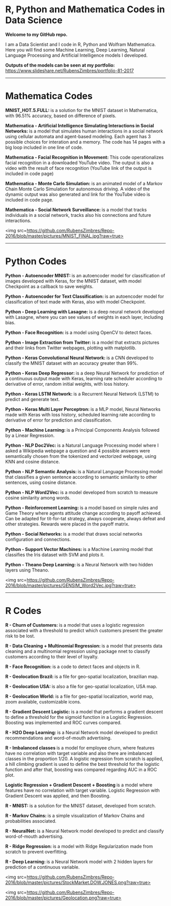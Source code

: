 # R, Python and Mathematica Codes in Data Science

<b> Welcome to my GitHub repo. </b>

I am a Data Scientist and I code in R, Python and Wolfram Mathematica. Here you will find some Machine Learning, Deep Learning, Natural Language Processing and Artificial Intelligence models I developed.

<b> Outputs of the models can be seen at my portfolio: </b> https://www.slideshare.net/RubensZimbres/portfolio-81-2017

------------------
# Mathematica Codes

<b> MNIST_HOT.5.FULL:  </b>	is a solution for the MNIST dataset in Mathematica, with 96.51% accuracy, based on difference of pixels.

<b> Mathematica - Artificial Intelligence Simulating Interactions in Social Networks:  </b>	is a model that simulates human interactions in a social network using cellular automata and agent-based modeling. Each agent has 3 possible choices for interation and a memory. The code has 14 pages with a big loop included in one line of code.

<b> Mathematica - Facial Recognition in Movement: </b> This code operationalizes facial recognition in a downloaded YouTube video. The output is also a video with the result of face recognition (YouTube link of the output is included in code page)

<b> Mathematica - Monte Carlo Simulation: </b> is an animated model of a Markov Chain Monte Carlo Simulation for autonomous driving. A video of the dynamic output was also generated and link for the YouTube video is included in code page.
  
<b> Mathematica - Social Network Surveillance:  </b>	is a model that tracks individuals in a social network, tracks also his connections and future interactions.

<img src=https://github.com/RubensZimbres/Repo-2016/blob/master/pictures/MNIST_FINAL.jpg?raw=true>


------------------
# Python Codes

<b> Python - Autoencoder MNIST:  </b>	is an autoencoder model for classification of images developed with Keras, for the MNIST dataset, with model Checkpoint as a callback to save weights.

<b> Python - Autoencoder for Text Classification:  </b>	is an autoencoder model for classification of text made with Keras, also with model Checkpoint.

<b> Python - Deep Learning with Lasagne:  </b>	is a deep neural network developed with Lasagne, where you can see values of weights in each layer, including bias.

<b> Python - Face Recognition: </b>	is a model using OpenCV to detect faces.

<b> Python - Image Extraction from Twitter: </b>	is a model that extracts pictures and their links from Twitter webpages, plotting with matplotlib.

<b> Python - Keras Convolutional Neural Network: </b> is a CNN developed to classify the MNIST dataset with an accuracy greater than 99%.

<b> Python - Keras Deep Regressor: </b>	is a deep Neural Network for prediction of a continuous output made with Keras, learning rate scheduler according to derivative of error, random initial weights, with loss history.

<b> Python - Keras LSTM Network: </b>	is a Recurrent Neural Network (LSTM) to predict and generate text.

<b> Python - Keras Multi Layer Perceptron: </b>	is a MLP model, Neural Networks made with Keras with loss history, scheduled learning rate according to derivative of error for prediction and classification.

<b> Python - Machine Learning: </b> is a Principal Components Analysis followed by a Linear Regression.

<b> Python - NLP Doc2Vec: </b>	is a Natural Language Processing model where I asked a Wikipedia webpage a question and 4 possible answers were semantically chosen from the tokenized and vectorized webpage, using KNN and cosine distance.

<b> Python - NLP Semantic Analysis: </b>	is a Natural Language Processing model that classifies a given sentence according to semantic similarity to other sentences, using cosine distance.

<b> Python - NLP Word2Vec: </b>	is a model developed from scratch to measure cosine similarity among words.

<b> Python - Reinforcement Learning: </b>	is a model based on simple rules and Game Theory where agents attitude change according to payoff achieved. Can be adapted for tit-for-tat strategy, always cooperate, always defeat and other strategies. Rewards were placed in the payoff matrix.

<b> Python - Social Networks: </b>	is a model that draws social networks configuration and connections.

<b> Python - Support Vector Machines: </b>	is a Machine Learning model that classifies the Iris dataset with SVM and plots it.

<b> Python - Theano Deep Learning: </b>	is a Neural Network with two hidden layers using Theano.

<img src=https://github.com/RubensZimbres/Repo-2016/blob/master/pictures/GENSIM_Word2Vec.jpg?raw=true>

------------------
# R Codes

<b> R - Churn of Customers: </b> is a model that uses a logistic regression associated with a threshold to predict which customers present the greater risk to be lost.

<b> R - Data Cleaning + Multinomial Regression: </b>	is a model that presents data cleaning and a multinomial regression using package nnet to classify customers according to their level of loyalty.

<b> R - Face Recognition: </b>	is a code to detect faces and objects in R.

<b> R - Geolocation Brazil: </b>	is a file for geo-spatial localization, brazilian map.

<b> R - Geolocation USA: </b>	is also a file for geo-spatial localization, USA map.

<b> R - Geolocation World: </b>	is a file for geo-spatial localization, world map, zoom available, customizable icons.

<b> R - Gradient Descent Logistic: </b>	is a model that performs a gradient descent to define a threshold for the sigmoid function in a Logistic Regression. Boosting was implemented and ROC curves compared.

<b> R - H2O Deep Learning: </b>	is a Neural Network model developed to predict recommendations and word-of-mouth advertising.

<b> R - Imbalanced classes </b> is a model for employee churn, where features have no correlation with target variable and also there are imbalanced classes in the proportion 1/20. A logistic regression from scratch is applied, a hill climbing gradient is used to define the best threshold for the logistic function and after that, boosting was compared regarding AUC in a ROC plot.

<b> Logistic Regression + Gradient Descent + Boosting </b> is a model where features have no correlation with target variable. Logistic Regression with Gradient Descent was applied, and then Boosting.

<b> R - MNIST: </b>	is a solution for the MNIST dataset, developed from scratch.

<b> R - Markov Chains: </b>	is a simple visualization of Markov Chains and probabilities associated.

<b> R - NeuralNet: </b> is a Neural Network model developed to predict and classify word-of-mouth advertising.

<b> R - Ridge Regression: </b> is a model with Ridge Regularization made from scratch to prevent overfitting.

<b> R - Deep Learning: </b> is a Neural Network model with 2 hidden layers for prediction of a continuous variable.

<img src=https://github.com/RubensZimbres/Repo-2016/blob/master/pictures/StockMarket.DOW.JONES.png?raw=true>

<img src=https://github.com/RubensZimbres/Repo-2016/blob/master/pictures/Geolocation.png?raw=true>
